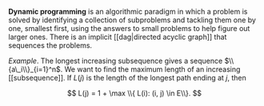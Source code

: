**Dynamic programming** is an algorithmic paradigm in which a problem is solved by identifying a collection of subproblems and tackling them one by one, smallest first, using the answers to small problems to help figure out larger ones. There is an implicit [[dag|directed acyclic graph]] that sequences the problems.

_Example_. The longest increasing subsequence gives a sequence $\\{a\_i\\}_{i=1}^n$. We want to find the maximum length of an increasing [[subsequence]]. If $L(j)$ is the length of the longest path ending at $j$, then

$$
L(j) = 1 + \max \\{ L(i): (i, j) \in E\\}.
$$